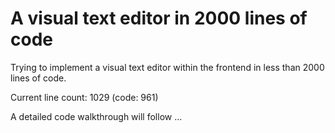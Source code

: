 # A visual text editor in 2000 lines of code

Trying to implement a visual text editor within the frontend in less than 2000 lines of code.

Current line count: 1029 (code: 961)

A detailed code walkthrough will follow ...
